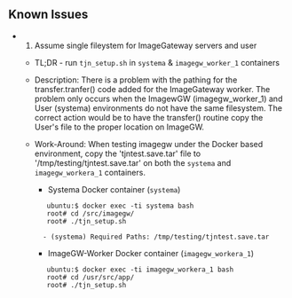 Known Issues
------------

 - 1. Assume single fileystem for ImageGateway servers and user

    - TL;DR - run `tjn_setup.sh` in `systema` & `imagegw_worker_1` containers

    - Description: There is a problem with the pathing for the
      transfer.tranfer() code added for the ImageGateway worker.  The
      problem only occurs when the ImagewGW (imagegw_worker_1) and User
      (systema) environments do not have the same filesystem.  The correct
      action would be to have the transfer() routine copy the User's file to
      the proper location on ImageGW.

    - Work-Around: When testing imagegw under the Docker based environment,
      copy the 'tjntest.save.tar' file to '/tmp/testing/tjntest.save.tar'
      on both the `systema` and `imagegw_workera_1` containers.

        - Systema Docker container (`systema`)

         ```
            ubuntu:$ docker exec -ti systema bash
            root# cd /src/imagegw/
            root# ./tjn_setup.sh
         ```

            - (systema) Required Paths: /tmp/testing/tjntest.save.tar


        - ImageGW-Worker Docker container (`imagegw_workera_1`)

         ```
            ubuntu:$ docker exec -ti imagegw_workera_1 bash
            root# cd /usr/src/app/
            root# ./tjn_setup.sh
         ```

